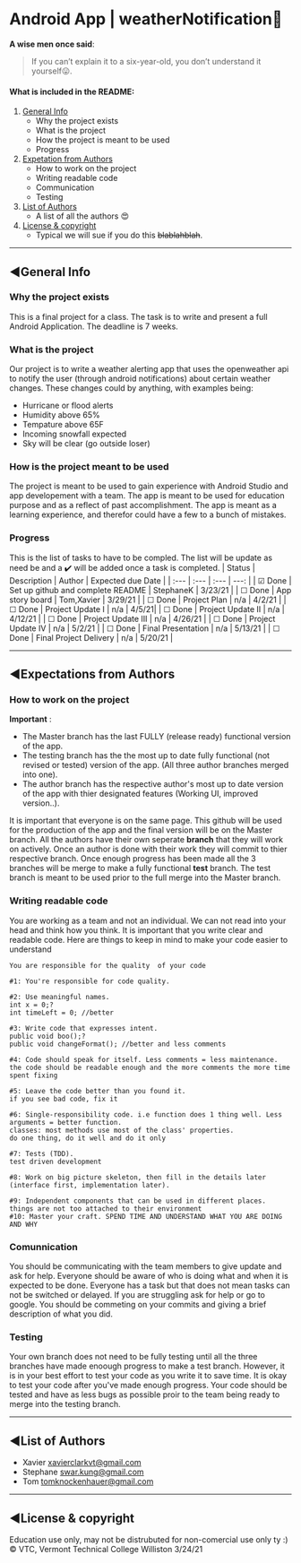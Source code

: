 # Android App | weatherNotification:calling:
**A wise men once said**:
>  If you can’t explain it to a six-year-old, you don’t understand it yourself:stuck_out_tongue:. 
 
#### What is included in the README:  
1. [General Info](https://github.com/stephaneK123/weatherNotification/blob/Stephane'sBranch/README_FIRST!.md#%EF%B8%8Fgeneral-info)                                                
   - Why the project exists                                        
   - What is the project                                              
   - How the project is meant to be used 
   - Progress                  
2. [Expetation from Authors](https://github.com/stephaneK123/weatherNotification/blob/Stephane'sBranch/README_FIRST!.md#%EF%B8%8Fexpectations-from-authors)
   - How to work on the project  
   - Writing readable code  
   - Communication
   - Testing 
3. [List of Authors](https://github.com/stephaneK123/weatherNotification/blob/Stephane'sBranch/README_FIRST!.md#%EF%B8%8Flist-of-authors)
   - A list of all the authors 😍
4. [License & copyright](https://github.com/stephaneK123/weatherNotification/blob/Stephane'sBranch/README_FIRST!.md#%EF%B8%8Flicense--copyright) 
   - Typical we will sue if you do this ~~blablahblah~~.

---


## ◀️General Info  
### Why the project exists 
 This is a final project for a class. The task is to write and present a full Android Application. The deadline is 7 weeks. 
### What is the project 
 Our project is to write a weather alerting app that uses the openweather api to notify the user (through android notifications) about certain weather changes.
 These changes could by anything, with examples being: 
 - Hurricane or flood alerts
 - Humidity above 65% 
 - Tempature above 65F 
 - Incoming snowfall expected 
 - Sky will be clear (go outside loser)

### How is the project meant to be used 
 The project is meant to be used to gain experience with Android Studio and app developement with a team. The app is meant to be used for education purpose and
 as a reflect of past accomplishment. The app is meant as a learning experience, and therefor could have a few to a bunch of mistakes.
### Progress 
This is the list of tasks to have to be compled. The list will be update as need be and a ✔️ will be added once a task is completed. 
  | Status | Description | Author | Expected due Date |
  | :---   | :---        | :---              | ---:                    | 
  | &#9745; Done | Set up github and complete README | StephaneK | 3/23/21 |
  | &#9744; Done  | App story board | Tom,Xavier | 3/29/21 |
  | &#9744; Done  | Project Plan | n/a | 4/2/21 |
  | &#9744; Done  | Project Update I | n/a | 4/5/21|
  | &#9744; Done  | Project Update II  | n/a | 4/12/21 |
  | &#9744; Done  | Project Update III  | n/a | 4/26/21 |
  | &#9744; Done  | Project Update IV  | n/a | 5/2/21 |
  | &#9744; Done  | Final Presentation | n/a | 5/13/21 |
  | &#9744; Done  | Final Project Delivery  | n/a | 5/20/21 |

---


## ◀️Expectations from Authors  
### How to work on the project       
 **Important** : 
 - The Master branch has the last FULLY (release ready) functional version of the app. 
 - The testing branch has the the most up to date fully functional (not revised or tested) version of the app. (All three author branches merged into one).
 - The author branch has the respective author's most up to date version of the app with thier designated features (Working UI, improved version..).
 
 It is important that everyone is on the same page. This github will be used for the production of the app and the final version will be on the Master branch. 
 All the authors have their own seperate **branch** that they will work on actively. Once an author is done with their work they will commit to thier respective branch. 
 Once enough progress has been made all the 3 branches will be merge to make a fully functional **test** branch. The test branch is meant to be used prior to the full
 merge into the Master branch. 

### Writing readable code 
 You are working as a team and not an individual. We can not read into your head and think how you think. It is important that you write clear and readable code.
 Here are things to keep in mind to make your code easier to understand
 ``` 
 You are responsible for the quality  of your code 

#1: You're responsible for code quality. 

#2: Use meaningful names. 
int x = 0;? 
int timeLeft = 0; //better 

#3: Write code that expresses intent.
public void boo();? 
public void changeFormat(); //better and less comments 

#4: Code should speak for itself. Less comments = less maintenance. 
the code should be readable enough and the more comments the more time spent fixing 

#5: Leave the code better than you found it. 
if you see bad code, fix it

#6: Single-responsibility code. i.e function does 1 thing well. Less arguments = better function. 
classes: most methods use most of the class' properties.
do one thing, do it well and do it only 

 #7: Tests (TDD). 
test driven development 

#8: Work on big picture skeleton, then fill in the details later (interface first, implementation later). 

#9: Independent components that can be used in different places.
things are not too attached to their environment
 #10: Master your craft. SPEND TIME AND UNDERSTAND WHAT YOU ARE DOING AND WHY
 
 ```
 
 ### Comunnication 
 You should be communicating with the team members to give update and ask for help. Everyone should be aware of who is doing what and when it is expected to be done. 
 Everyone has a task but that does not mean tasks can not be switched or delayed. If you are struggling ask for help or go to google. You should be commeting on your commits
 and giving a brief description of what you did. 

### Testing 
 Your own branch does not need to be fully testing until all the three branches have made enoough progress to make a test branch. However, it is in your best effort to
 test your code as you write it to save time. It is okay to test your code after you've made enough progress. Your code should be tested and have as less bugs as possible 
 proir to the team being ready to merge into the testing branch. 


---


## ◀️List of Authors  
- Xavier <xavierclarkvt@gmail.com> 
- Stephane <swar.kung@gmail.com> 
- Tom <tomknockenhauer@gmail.com>


---


## ◀️License & copyright 
Education use only, may not be distrubuted for non-comercial use only ty :) 
© VTC, Vermont Technical College Williston 3/24/21 



